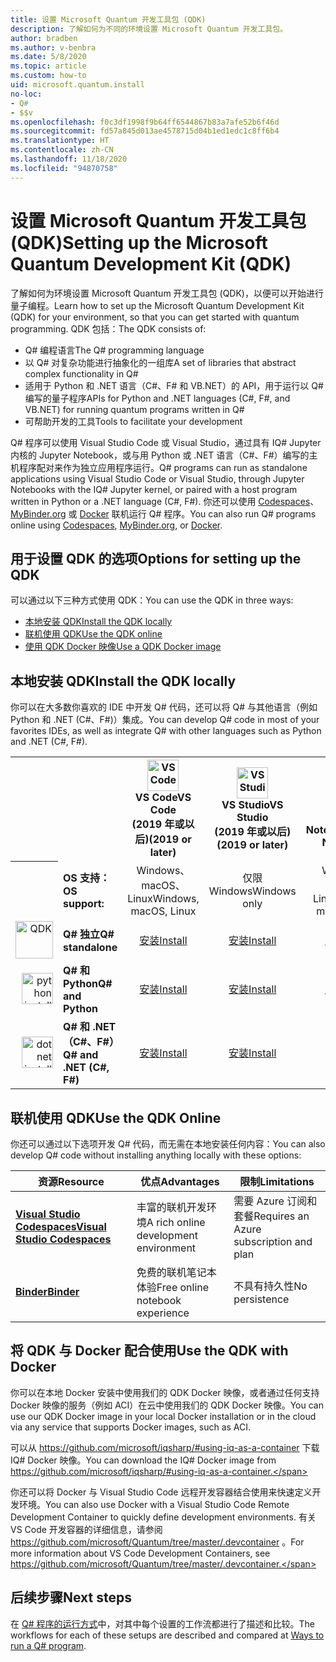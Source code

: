 ```yaml
---
title: 设置 Microsoft Quantum 开发工具包 (QDK)
description: 了解如何为不同的环境设置 Microsoft Quantum 开发工具包。
author: bradben
ms.author: v-benbra
ms.date: 5/8/2020
ms.topic: article
ms.custom: how-to
uid: microsoft.quantum.install
no-loc:
- Q#
- $$v
ms.openlocfilehash: f0c3df1998f9b64ff6544867b83a7afe52b6f46d
ms.sourcegitcommit: fd57a845d013ae4578715d04b1ed1edc1c8ff6b4
ms.translationtype: HT
ms.contentlocale: zh-CN
ms.lasthandoff: 11/18/2020
ms.locfileid: "94870758"
---
```

# <a name="setting-up-the-microsoft-quantum-development-kit-qdk"></a><span data-ttu-id="d8fce-103">设置 Microsoft Quantum 开发工具包 (QDK)</span><span class="sxs-lookup"><span data-stu-id="d8fce-103">Setting up the Microsoft Quantum Development Kit (QDK)</span></span>

<span data-ttu-id="d8fce-104">了解如何为环境设置 Microsoft Quantum 开发工具包 (QDK)，以便可以开始进行量子编程。</span><span class="sxs-lookup"><span data-stu-id="d8fce-104">Learn how to set up the Microsoft Quantum Development Kit (QDK) for your environment, so that you can get started with quantum programming.</span></span> <span data-ttu-id="d8fce-105">QDK 包括：</span><span class="sxs-lookup"><span data-stu-id="d8fce-105">The QDK consists of:</span></span>

- <span data-ttu-id="d8fce-106">Q# 编程语言</span><span class="sxs-lookup"><span data-stu-id="d8fce-106">The Q# programming language</span></span>
- <span data-ttu-id="d8fce-107">以 Q# 对复杂功能进行抽象化的一组库</span><span class="sxs-lookup"><span data-stu-id="d8fce-107">A set of libraries that abstract complex functionality in Q#</span></span>
- <span data-ttu-id="d8fce-108">适用于 Python 和 .NET 语言（C#、F# 和 VB.NET）的 API，用于运行以 Q# 编写的量子程序</span><span class="sxs-lookup"><span data-stu-id="d8fce-108">APIs for Python and .NET languages (C#, F#, and VB.NET) for running quantum programs written in Q#</span></span>
- <span data-ttu-id="d8fce-109">可帮助开发的工具</span><span class="sxs-lookup"><span data-stu-id="d8fce-109">Tools to facilitate your development</span></span>

<span data-ttu-id="d8fce-110">Q# 程序可以使用 Visual Studio Code 或 Visual Studio，通过具有 IQ# Jupyter 内核的 Jupyter Notebook，或与用 Python 或 .NET 语言（C#、F#）编写的主机程序配对来作为独立应用程序运行。</span><span class="sxs-lookup"><span data-stu-id="d8fce-110">Q# programs can run as standalone applications using Visual Studio Code or Visual Studio, through Jupyter Notebooks with the IQ# Jupyter kernel, or paired with a host program written in Python or a .NET language (C#, F#).</span></span> <span data-ttu-id="d8fce-111">你还可以使用 [Codespaces](https://online.visualstudio.com/)、[MyBinder.org](https://mybinder.org/) 或 [Docker](#use-the-qdk-with-docker) 联机运行 Q# 程序。</span><span class="sxs-lookup"><span data-stu-id="d8fce-111">You can also run Q# programs online using [Codespaces](https://online.visualstudio.com/), [MyBinder.org](https://mybinder.org/), or [Docker](#use-the-qdk-with-docker).</span></span> 

## <a name="options-for-setting-up-the-qdk"></a><span data-ttu-id="d8fce-112">用于设置 QDK 的选项</span><span class="sxs-lookup"><span data-stu-id="d8fce-112">Options for setting up the QDK</span></span>

<span data-ttu-id="d8fce-113">可以通过以下三种方式使用 QDK：</span><span class="sxs-lookup"><span data-stu-id="d8fce-113">You can use the QDK in three ways:</span></span>

- [<span data-ttu-id="d8fce-114">本地安装 QDK</span><span class="sxs-lookup"><span data-stu-id="d8fce-114">Install the QDK locally</span></span>](#install-the-qdk-locally)
- [<span data-ttu-id="d8fce-115">联机使用 QDK</span><span class="sxs-lookup"><span data-stu-id="d8fce-115">Use the QDK online</span></span>](#use-the-qdk-online)
- [<span data-ttu-id="d8fce-116">使用 QDK Docker 映像</span><span class="sxs-lookup"><span data-stu-id="d8fce-116">Use a QDK Docker image</span></span>](#use-the-qdk-with-docker)

## <a name="install-the-qdk-locally"></a><span data-ttu-id="d8fce-117">本地安装 QDK</span><span class="sxs-lookup"><span data-stu-id="d8fce-117">Install the QDK locally</span></span>

<span data-ttu-id="d8fce-118">你可以在大多数你喜欢的 IDE 中开发 Q# 代码，还可以将 Q# 与其他语言（例如 Python 和 .NET (C#、F#)）集成。</span><span class="sxs-lookup"><span data-stu-id="d8fce-118">You can develop Q# code in most of your favorites IDEs, as well as integrate Q# with other languages such as Python and .NET (C#, F#).</span></span>

<table>
    <tr>
        <th width=10%>&nbsp;</th>
        <th>&nbsp;</th>
        <th align="center" width=18%><img src="~/media/vs_code.png" alt="VS Code" width="50"/><br><span data-ttu-id="d8fce-119"><b>VS Code</span><span class="sxs-lookup"><span data-stu-id="d8fce-119"><b>VS Code</span></span><br><span data-ttu-id="d8fce-120">(2019 年或以后)</b></span><span class="sxs-lookup"><span data-stu-id="d8fce-120">(2019 or later)</b></span></span></th>
        <th align="center" width=18%><img src="~/media/vs_studio.png" alt="VS Studio" width="50"/><br><span data-ttu-id="d8fce-121"><b>VS Studio</span><span class="sxs-lookup"><span data-stu-id="d8fce-121"><b>VS Studio</span></span><br><span data-ttu-id="d8fce-122">(2019 年或以后)</b></span><span class="sxs-lookup"><span data-stu-id="d8fce-122">(2019 or later)</b></span></span></th>
        <th align="center" width=18%><img src="~/media/jupyter-wht.png" alt="jupyter install" width="65"/><br><span data-ttu-id="d8fce-123"><b>Jupyter Notebook</b></span><span class="sxs-lookup"><span data-stu-id="d8fce-123"><b>Jupyter Notebooks</b></span></span></th>
        <th align="center" width=18%><img src="~/media/blank.png" alt="blank spacer" width="65"/><br><span data-ttu-id="d8fce-124"><b>命令行</b></span><span class="sxs-lookup"><span data-stu-id="d8fce-124"><b>Command line</b></span></span></th>
    </tr>
    <tr>
        <th>&nbsp;</th>
        <td align="left"><span data-ttu-id="d8fce-125"><b>OS 支持：</b></span><span class="sxs-lookup"><span data-stu-id="d8fce-125"><b>OS support:</b></span></span></td>
        <td align="center"><span data-ttu-id="d8fce-126">Windows、macOS、Linux</span><span class="sxs-lookup"><span data-stu-id="d8fce-126">Windows, macOS, Linux</span></span></td>
        <td align="center"><span data-ttu-id="d8fce-127">仅限 Windows</span><span class="sxs-lookup"><span data-stu-id="d8fce-127">Windows only</span></span></td>
        <td align="center"><span data-ttu-id="d8fce-128">Windows、macOS、Linux</span><span class="sxs-lookup"><span data-stu-id="d8fce-128">Windows, macOS, Linux</span></span></td>
        <td align="center"><span data-ttu-id="d8fce-129">Windows、macOS、Linux</span><span class="sxs-lookup"><span data-stu-id="d8fce-129">Windows, macOS, Linux</span></span></td>
    </tr>
    <tr>
        <td align="right"><img src="~/media/quantum-wht.png" alt="QDK" width="60"/></td>
        <td align="left"><span data-ttu-id="d8fce-130"><b>Q# 独立</b></span><span class="sxs-lookup"><span data-stu-id="d8fce-130"><b>Q# standalone</b></span></span></td>
        <td align="center"><span data-ttu-id="d8fce-131"><a href="xref:microsoft.quantum.install.standalone">安装</a></span><span class="sxs-lookup"><span data-stu-id="d8fce-131"><a href="xref:microsoft.quantum.install.standalone">Install</a></span></span></td>
        <td align="center"><span data-ttu-id="d8fce-132"><a href="xref:microsoft.quantum.install.standalone">安装</a></span><span class="sxs-lookup"><span data-stu-id="d8fce-132"><a href="xref:microsoft.quantum.install.standalone">Install</a></span></span></td>
        <td align="center"><span data-ttu-id="d8fce-133"><a href="xref:microsoft.quantum.install.jupyter">安装</a></span><span class="sxs-lookup"><span data-stu-id="d8fce-133"><a href="xref:microsoft.quantum.install.jupyter">Install</a></span></span></td>
        <td align="center"><span data-ttu-id="d8fce-134"><a href="xref:microsoft.quantum.install.standalone">安装</a></span><span class="sxs-lookup"><span data-stu-id="d8fce-134"><a href="xref:microsoft.quantum.install.standalone">Install</a></span></span></td>
    </tr>
    <tr>
        <td align="right"><img src="~/media/python.png" alt="python install" width="50"/></td>
        <td align="left"><span data-ttu-id="d8fce-135"><b>Q# 和 Python</b></span><span class="sxs-lookup"><span data-stu-id="d8fce-135"><b>Q# and Python</b></span></span></td>
        <td align="center"><span data-ttu-id="d8fce-136"><a href="xref:microsoft.quantum.install.python">安装</a></span><span class="sxs-lookup"><span data-stu-id="d8fce-136"><a href="xref:microsoft.quantum.install.python">Install</a></span></span></td>
        <td align="center"><span data-ttu-id="d8fce-137"><a href="xref:microsoft.quantum.install.python">安装</a></span><span class="sxs-lookup"><span data-stu-id="d8fce-137"><a href="xref:microsoft.quantum.install.python">Install</a></span></span></td>
        <td align="center"><span data-ttu-id="d8fce-138"><a href="xref:microsoft.quantum.install.jupyter">安装</a></span><span class="sxs-lookup"><span data-stu-id="d8fce-138"><a href="xref:microsoft.quantum.install.jupyter">Install</a></span></span></td>
        <td align="center"><span data-ttu-id="d8fce-139"><a href="xref:microsoft.quantum.install.python">安装</a></span><span class="sxs-lookup"><span data-stu-id="d8fce-139"><a href="xref:microsoft.quantum.install.python">Install</a></span></span></td>
    </tr>
    <tr>
        <td align="right"><img src="~/media/dot_net.png" alt="dotnet install" width="50"/></td>
        <td align="left"><span data-ttu-id="d8fce-140"><b>Q# 和 .NET（C#、F#）</b></span><span class="sxs-lookup"><span data-stu-id="d8fce-140"><b>Q# and .NET (C#, F#)</b></span></span></td> 
        <td align="center"><span data-ttu-id="d8fce-141"><a href="xref:microsoft.quantum.install.cs">安装</a></span><span class="sxs-lookup"><span data-stu-id="d8fce-141"><a href="xref:microsoft.quantum.install.cs">Install</a></span></span></td>
        <td align="center"><span data-ttu-id="d8fce-142"><a href="xref:microsoft.quantum.install.cs">安装</a></span><span class="sxs-lookup"><span data-stu-id="d8fce-142"><a href="xref:microsoft.quantum.install.cs">Install</a></span></span></td>
        <td align="center"><span data-ttu-id="d8fce-143">&#10006;</span><span class="sxs-lookup"><span data-stu-id="d8fce-143">&#10006;</span></span></td>
        <td align="center"><span data-ttu-id="d8fce-144"><a href="xref:microsoft.quantum.install.cs">安装</a></span><span class="sxs-lookup"><span data-stu-id="d8fce-144"><a href="xref:microsoft.quantum.install.cs">Install</a></span></span></td>
   </tr>
</table>

## <a name="use-the-qdk-online"></a><span data-ttu-id="d8fce-145">联机使用 QDK</span><span class="sxs-lookup"><span data-stu-id="d8fce-145">Use the QDK Online</span></span>

<span data-ttu-id="d8fce-146">你还可以通过以下选项开发 Q# 代码，而无需在本地安装任何内容：</span><span class="sxs-lookup"><span data-stu-id="d8fce-146">You can also develop Q# code without installing anything locally with these options:</span></span>

|<span data-ttu-id="d8fce-147">资源</span><span class="sxs-lookup"><span data-stu-id="d8fce-147">Resource</span></span>|<span data-ttu-id="d8fce-148">优点</span><span class="sxs-lookup"><span data-stu-id="d8fce-148">Advantages</span></span>|<span data-ttu-id="d8fce-149">限制</span><span class="sxs-lookup"><span data-stu-id="d8fce-149">Limitations</span></span>|
|---|---|---|
|[<span data-ttu-id="d8fce-150">**Visual Studio Codespaces**</span><span class="sxs-lookup"><span data-stu-id="d8fce-150">**Visual Studio Codespaces**</span></span>](xref:microsoft.quantum.install.standalone)|<span data-ttu-id="d8fce-151">丰富的联机开发环境</span><span class="sxs-lookup"><span data-stu-id="d8fce-151">A rich online development environment</span></span>  |<span data-ttu-id="d8fce-152">需要 Azure 订阅和套餐</span><span class="sxs-lookup"><span data-stu-id="d8fce-152">Requires an Azure subscription and plan</span></span> |
|[<span data-ttu-id="d8fce-153">**Binder**</span><span class="sxs-lookup"><span data-stu-id="d8fce-153">**Binder**</span></span>](xref:microsoft.quantum.install.binder) | <span data-ttu-id="d8fce-154">免费的联机笔记本体验</span><span class="sxs-lookup"><span data-stu-id="d8fce-154">Free online notebook experience</span></span> |<span data-ttu-id="d8fce-155">不具有持久性</span><span class="sxs-lookup"><span data-stu-id="d8fce-155">No persistence</span></span> |

## <a name="use-the-qdk-with-docker"></a><span data-ttu-id="d8fce-156">将 QDK 与 Docker 配合使用</span><span class="sxs-lookup"><span data-stu-id="d8fce-156">Use the QDK with Docker</span></span>

<span data-ttu-id="d8fce-157">你可以在本地 Docker 安装中使用我们的 QDK Docker 映像，或者通过任何支持 Docker 映像的服务（例如 ACI）在云中使用我们的 QDK Docker 映像。</span><span class="sxs-lookup"><span data-stu-id="d8fce-157">You can use our QDK Docker image in your local Docker installation or in the cloud via any service that supports Docker images, such as ACI.</span></span>

<span data-ttu-id="d8fce-158">可以从 https://github.com/microsoft/iqsharp/#using-iq-as-a-container 下载 IQ# Docker 映像。</span><span class="sxs-lookup"><span data-stu-id="d8fce-158">You can download the IQ# Docker image from https://github.com/microsoft/iqsharp/#using-iq-as-a-container.</span></span> 

<span data-ttu-id="d8fce-159">你还可以将 Docker 与 Visual Studio Code 远程开发容器结合使用来快速定义开发环境。</span><span class="sxs-lookup"><span data-stu-id="d8fce-159">You can also use Docker with a Visual Studio Code Remote Development Container to quickly define development environments.</span></span> <span data-ttu-id="d8fce-160">有关 VS Code 开发容器的详细信息，请参阅 https://github.com/microsoft/Quantum/tree/master/.devcontainer 。</span><span class="sxs-lookup"><span data-stu-id="d8fce-160">For more information about VS Code Development Containers, see https://github.com/microsoft/Quantum/tree/master/.devcontainer.</span></span>

## <a name="next-steps"></a><span data-ttu-id="d8fce-161">后续步骤</span><span class="sxs-lookup"><span data-stu-id="d8fce-161">Next steps</span></span>

<span data-ttu-id="d8fce-162">在 [Q# 程序的运行方式](xref:microsoft.quantum.guide.host-programs)中，对其中每个设置的工作流都进行了描述和比较。</span><span class="sxs-lookup"><span data-stu-id="d8fce-162">The workflows for each of these setups are described and compared at [Ways to run a Q# program](xref:microsoft.quantum.guide.host-programs).</span></span>
